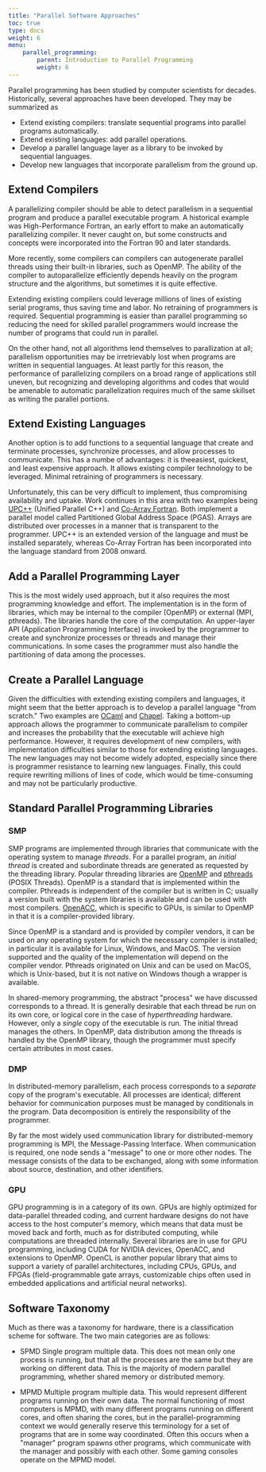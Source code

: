 ```yaml
---
title: "Parallel Software Approaches"
toc: true
type: docs
weight: 6
menu:
    parallel_programming:
        parent: Introduction to Parallel Programming
        weight: 6
---
```


Parallel programming has been studied by computer scientists for decades. Historically, several approaches have been developed.  They may be summarized as
- Extend existing compilers: translate sequential programs into parallel programs automatically.
- Extend existing languages: add parallel operations.
- Develop a parallel language layer as a library to be invoked by sequential languages.
- Develop new languages that incorporate parallelism from the ground up.

## Extend Compilers

A parallelizing compiler should be able to detect parallelism in a sequential program and produce a parallel executable program. A historical example was 
High\-Performance Fortran, an early effort to make an automatically parallelizing compiler. It never caught on, but some constructs and concepts were incorporated into the Fortran 90 and later standards.

More recently, some compilers can compilers can autogenerate parallel threads using their built-in libraries, such as OpenMP.  The ability of the compiler to autoparallelize efficiently depends heavily on the program structure and the algorithms, but sometimes it is quite effective.

Extending existing compilers could leverage millions of lines of existing serial programs, thus saving time and labor.  No retraining of programmers is required. Sequential programming is easier than parallel programming so reducing the need for skilled parallel programmers would increase the number of programs that could run in parallel.

On the other hand, not all algorithms lend themselves to parallization at all; parallelism opportunities may be irretrievably lost when programs are written in sequential languages.  At least partly for this reason, the performance of parallelizing compilers on a broad range of applications still uneven, but recognizing and developing algorithms and codes that would be amenable to automatic parallelization requires much of the same skillset as writing the parallel portions.

## Extend Existing Languages

Another option is to add functions to a sequential language that create and terminate processes, synchronize processes, and allow processes to communicate.
This has a numbe of advantages: it is theeasiest, quickest, and least expensive
approach. It allows existing compiler technology to be leveraged. Minimal retraining of programmers is necessary.

Unfortunately, this can be very difficult to implement, thus compromising availability and uptake.  Work continues in this area with two examples being [UPC++](https://upcxx.lbl.gov/docs/html/guide.html) (Unified Parallel C++) and [Co-Array Fortran](https://docs.nersc.gov/development/programming-models/coarrays/).  Both implement a parallel model called Partitioned Global Address Space (PGAS).  Arrays are distributed over processes in a manner that is transparent to the programmer.  UPC++ is an extended version of the language and must be installed separately, whereas Co-Array Fortran has been incorporated into the language standard from 2008 onward.

## Add a Parallel Programming Layer

This is the most widely used approach, but it also requires the most programming knowledge and effort.  The implementation is in the form of libraries, which may be internal to the compiler (OpenMP) or external (MPI, pthreads). The libraries handle the core of the computation.  An upper-layer API (Application Programming Interface) is invoked by the programmer to create and synchronize processes or threads and manage their communications.  In some cases the programmer must also handle the partitioning of data among the processes.

## Create a Parallel Language

Given the difficulties with extending existing compilers and languages, it might seem that the better approach is to develop a parallel language "from scratch."
Two examples are [OCaml](https://ocaml.org/) and [Chapel](https://chapel-lang.org/).  Taking a bottom-up approach allows the programmer to communicate parallelism to compiler and increases the probability that the executable will achieve high performance.  However, it requires development of new compilers, with implementation difficulties similar to those for extending existing languages.  The new languages may not become widely adopted, especially since there is programmer resistance to learning new languages.  Finally, this could require rewriting millions of lines of code, which would be time-consuming and may not be particularly productive.

## Standard Parallel Programming Libraries

### SMP

SMP programs are implemented through libraries that communicate with the operating system to manage _threads_.
For a parallel program, an _initial thread_ is created and subordinate threads
are generated as requested by the threading library.
Popular threading libraries are [OpenMP](https://www.openmp.org/) and [pthreads](https://en.wikipedia.org/wiki/Pthreads) (POSIX Threads).  OpenMP is a standard
that is implemented within the compiler. Pthreads is independent
of the compiler but is written in C; usually a version built with the
system libraries is available and can be used with most compilers.
[OpenACC](https://www.openacc.org/), which is specific to GPUs, is similar to OpenMP in that it is
a compiler-provided library.

Since OpenMP is a standard and is provided by compiler vendors, it can
be used on any operating system for which the necessary compiler is installed; in particular it is available for Linux, Windows, and MacOS.  The version supported
and the quality of the implementation will depend on the compiler vendor.
Pthreads originated on Unix and can be used on MacOS, which is Unix-based, but it is not
native on Windows though a wrapper is available.

In shared-memory programming, the abstract "process" we have discussed
corresponds to a thread.  It is generally desirable that each thread be
run on its own core, or logical core in the case of _hyperthreading_ hardware.
However, only a _single_ copy of the executable is run.  The initial thread
manages the others.  In OpenMP, data distribution among the threads is handled by
the OpenMP library, though the programmer must specify certain attributes in
most cases.

### DMP

In distributed-memory parallelism, each process corresponds to a _separate_
copy of the program's executable.  All processes are identical; different
behavior for communication purposes must be managed by conditionals in the
program.  Data decomposition is entirely the responsibility of the programmer.

By far the most widely used communication library for distributed-memory programming is MPI, the Message-Passing Interface.  When communication is required, one node sends a "message" to one or more other nodes.  The message consists of
the data to be exchanged, along with some information about source,
destination, and other identifiers.

### GPU

GPU programming is in a category of its own. GPUs are highly optimized for data-parallel threaded coding, and current hardware designs do not have access to the host computer's memory, which means that data must be moved back and forth, much as for distributed computing, while computations are threaded internally.  Several libraries are in use for GPU programming, including CUDA for NVIDIA devices, OpenACC, and extensions to
OpenMP.  OpenCL is another popular library that aims to support a variety
of parallel architectures, including CPUs, GPUs, and FPGAs (field-programmable
gate arrays, customizable chips often used in embedded applications and artificial neural networks).

## Software Taxonomy

Much as there was a taxonomy for hardware, there is a classification scheme for software.  The two main categories are as follows:

- SPMD
    Single program multiple data.  This does not mean only one process is running, but that all the processes are the same but they are working on different data.  This is the majority of modern parallel programming, whether shared memory or distributed memory.

- MPMD
    Multiple program multiple data.  This would represent different programs running on their own data.  The normal functioning of most computers is MPMD, with many different programs running on different cores, and often sharing the cores, but in the parallel-programming context we would generally reserve this terminology for a set of programs that are in some way coordinated.  Often this occurs when a "manager" program spawns other programs, which communicate with the manager and possibly with each other.  Some gaming consoles operate on the MPMD model.
